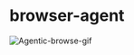 ﻿# browser-agent

![Agentic-browse-gif](https://github.com/user-attachments/assets/29b4dd1a-d124-4e76-a221-40394a58c612)
